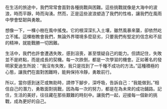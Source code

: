 在生活的旅途中，我們常常會面對各種挑戰與困難。這些挑戰就像是大海中的波浪，時而平靜，時而洶湧。然而，正是這些波浪塑造了我們的性格，讓我們在風雨中學會堅韌與勇敢。

想像一下，一棵小樹在風中搖曳。它的根深深扎入土壤，雖然風暴來襲，卻依然屹立不搖。這棵樹教會我們，無論外界環境多麼惡劣，只要我們有堅定的信念和不屈的精神，就能戰勝一切困難。

生活中，我們也許會遭遇失敗，感到沮喪，甚至懷疑自己的能力。但請記住，失敗並不是終點，而是成長的契機。每一次跌倒，都是一次學習的機會。正如著名的發明家愛迪生所說：“我沒有失敗，我只是找到了一千種不成功的方法。”這種積極的心態，讓我們在面對困難時，能夠保持冷靜，勇敢前行。

所以，當你感到迷茫或無助時，請停下腳步，深呼吸，告訴自己：“我能做到。”相信自己的潛力，勇敢面對挑戰，因為每一次的努力，都是在為未來的成功鋪路。記住，生活的美好，往往藏在那些艱難的時刻中。讓我們一起，迎接每一個新的挑戰，成為更好的自己。